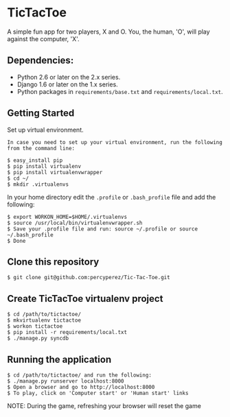 TicTacToe
=========

A simple fun app for two players, X and O. You, the human, 'O', will play against the computer, 'X'.

Dependencies:
-------------

* Python 2.6 or later on the 2.x series.
* Django 1.6 or later on the 1.x series.
* Python packages in ``requirements/base.txt`` and ``requirements/local.txt``.

Getting Started
---------------

Set up virtual environment.

    In case you need to set up your virtual environment, run the following from the command line:

    $ easy_install pip
    $ pip install virtualenv
    $ pip install virtualenvwrapper
    $ cd ~/
    $ mkdir .virtualenvs

In your home directory edit the `.profile` or `.bash_profile` file and add the following:

    $ export WORKON_HOME=$HOME/.virtualenvs
    $ source /usr/local/bin/virtualenvwrapper.sh
    $ Save your .profile file and run: source ~/.profile or source ~/.bash_profile
    $ Done

Clone this repository
---------------------

    $ git clone git@github.com:percyperez/Tic-Tac-Toe.git

Create TicTacToe virtualenv project
-----------------------------------

    $ cd /path/to/tictactoe/
    $ mkvirtualenv tictactoe
    $ workon tictactoe
    $ pip install -r requirements/local.txt
    $ ./manage.py syncdb

Running the application
-----------------------

    $ cd /path/to/tictactoe/ and run the following:
    $ ./manage.py runserver localhost:8000
    $ Open a browser and go to http://localhost:8000
    $ To play, click on 'Computer start' or 'Human start' links

NOTE: During the game, refreshing your browser will reset the game
